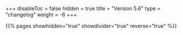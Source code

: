 +++
disableToc = false
hidden = true
title = "Version 5.6"
type = "changelog"
weight = -6
+++

{{% pages showhidden="true" showdivider="true" reverse="true" %}}
